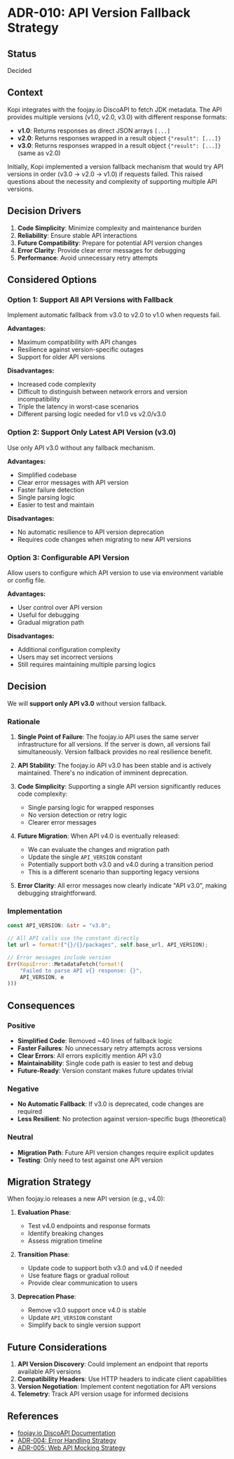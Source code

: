 # ADR-010: API Version Fallback Strategy

## Status

Decided

## Context

Kopi integrates with the foojay.io DiscoAPI to fetch JDK metadata. The API provides multiple versions (v1.0, v2.0, v3.0) with different response formats:

- **v1.0**: Returns responses as direct JSON arrays `[...]`
- **v2.0**: Returns responses wrapped in a result object `{"result": [...]}`
- **v3.0**: Returns responses wrapped in a result object `{"result": [...]}` (same as v2.0)

Initially, Kopi implemented a version fallback mechanism that would try API versions in order (v3.0 → v2.0 → v1.0) if requests failed. This raised questions about the necessity and complexity of supporting multiple API versions.

## Decision Drivers

1. **Code Simplicity**: Minimize complexity and maintenance burden
2. **Reliability**: Ensure stable API interactions
3. **Future Compatibility**: Prepare for potential API version changes
4. **Error Clarity**: Provide clear error messages for debugging
5. **Performance**: Avoid unnecessary retry attempts

## Considered Options

### Option 1: Support All API Versions with Fallback

Implement automatic fallback from v3.0 to v2.0 to v1.0 when requests fail.

**Advantages:**

- Maximum compatibility with API changes
- Resilience against version-specific outages
- Support for older API versions

**Disadvantages:**

- Increased code complexity
- Difficult to distinguish between network errors and version incompatibility
- Triple the latency in worst-case scenarios
- Different parsing logic needed for v1.0 vs v2.0/v3.0

### Option 2: Support Only Latest API Version (v3.0)

Use only API v3.0 without any fallback mechanism.

**Advantages:**

- Simplified codebase
- Clear error messages with API version
- Faster failure detection
- Single parsing logic
- Easier to test and maintain

**Disadvantages:**

- No automatic resilience to API version deprecation
- Requires code changes when migrating to new API versions

### Option 3: Configurable API Version

Allow users to configure which API version to use via environment variable or config file.

**Advantages:**

- User control over API version
- Useful for debugging
- Gradual migration path

**Disadvantages:**

- Additional configuration complexity
- Users may set incorrect versions
- Still requires maintaining multiple parsing logics

## Decision

We will **support only API v3.0** without version fallback.

### Rationale

1. **Single Point of Failure**: The foojay.io API uses the same server infrastructure for all versions. If the server is down, all versions fail simultaneously. Version fallback provides no real resilience benefit.

2. **API Stability**: The foojay.io API v3.0 has been stable and is actively maintained. There's no indication of imminent deprecation.

3. **Code Simplicity**: Supporting a single API version significantly reduces code complexity:
   - Single parsing logic for wrapped responses
   - No version detection or retry logic
   - Clearer error messages

4. **Future Migration**: When API v4.0 is eventually released:
   - We can evaluate the changes and migration path
   - Update the single `API_VERSION` constant
   - Potentially support both v3.0 and v4.0 during a transition period
   - This is a different scenario than supporting legacy versions

5. **Error Clarity**: All error messages now clearly indicate "API v3.0", making debugging straightforward.

### Implementation

```rust
const API_VERSION: &str = "v3.0";

// All API calls use the constant directly
let url = format!("{}/{}/packages", self.base_url, API_VERSION);

// Error messages include version
Err(KopiError::MetadataFetch(format!(
    "Failed to parse API v{} response: {}",
    API_VERSION, e
)))
```

## Consequences

### Positive

- **Simplified Code**: Removed ~40 lines of fallback logic
- **Faster Failures**: No unnecessary retry attempts across versions
- **Clear Errors**: All errors explicitly mention API v3.0
- **Maintainability**: Single code path is easier to test and debug
- **Future-Ready**: Version constant makes future updates trivial

### Negative

- **No Automatic Fallback**: If v3.0 is deprecated, code changes are required
- **Less Resilient**: No protection against version-specific bugs (theoretical)

### Neutral

- **Migration Path**: Future API version changes require explicit updates
- **Testing**: Only need to test against one API version

## Migration Strategy

When foojay.io releases a new API version (e.g., v4.0):

1. **Evaluation Phase**:
   - Test v4.0 endpoints and response formats
   - Identify breaking changes
   - Assess migration timeline

2. **Transition Phase**:
   - Update code to support both v3.0 and v4.0 if needed
   - Use feature flags or gradual rollout
   - Provide clear communication to users

3. **Deprecation Phase**:
   - Remove v3.0 support once v4.0 is stable
   - Update `API_VERSION` constant
   - Simplify back to single version support

## Future Considerations

1. **API Version Discovery**: Could implement an endpoint that reports available API versions
2. **Compatibility Headers**: Use HTTP headers to indicate client capabilities
3. **Version Negotiation**: Implement content negotiation for API versions
4. **Telemetry**: Track API version usage for informed decisions

## References

- [foojay.io DiscoAPI Documentation](https://api.foojay.io/swagger-ui/)
- [ADR-004: Error Handling Strategy](./004-error-handling-strategy.md)
- [ADR-005: Web API Mocking Strategy](./005-web-api-mocking-strategy.md)
